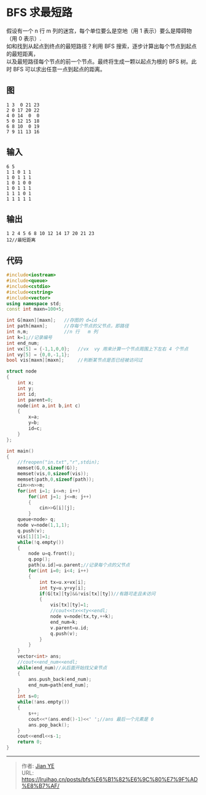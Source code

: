 # BFS 求最短路


假设有一个 n 行 m 列的迷宫，每个单位要么是空地（用 1 表示）要么是障碍物（用 0 表示）.  
如和找到从起点到终点的最短路径？利用 BFS 搜索，逐步计算出每个节点到起点的最短距离，  
以及最短路径每个节点的前一个节点。最终将生成一颗以起点为根的 BFS 树。此时 BFS 可以求出任意一点到起点的距离。

<!--more-->

## 图

    1 3  0 21 23
    2 0 17 20 22
    4 0 14  0  0
    5 0 12 15 18
    6 8 10  0 19
    7 9 11 13 16

## 输入

    6 5
    1 1 0 1 1
    1 0 1 1 1
    1 0 1 0 0
    1 0 1 1 1
    1 1 1 0 1
    1 1 1 1 1

## 输出

    1 2 4 5 6 8 10 12 14 17 20 21 23
    12//最短距离

## 代码

```cpp
#include<iostream>
#include<queue>
#include<cstdio>
#include<cstring>
#include<vector>
using namespace std;
const int maxn=100+5;

int G[maxn][maxn];   //存图的 d=id
int path[maxn];      //存每个节点的父节点，即路径
int n,m;             //n 行   m 列
int k=1;//记录编号
int end_num;
int vx[5] = {-1,1,0,0};   //vx  vy 用来计算一个节点周围上下左右 4 个节点
int vy[5] = {0,0,-1,1};
bool vis[maxn][maxn];     //判断某节点是否已经被访问过

struct node
{
    int x;
    int y;
    int id;
    int parent=0;
    node(int a,int b,int c)
    {
        x=a;
        y=b;
        id=c;
    }
};

int main()
{
    //freopen("in.txt","r",stdin);
    memset(G,0,sizeof(G));
    memset(vis,0,sizeof(vis));
    memset(path,0,sizeof(path));
    cin>>n>>m;
    for(int i=1; i<=n; i++)
        for(int j=1; j<=m; j++)
        {
            cin>>G[i][j];
        }
    queue<node> q;
    node v=node(1,1,1);
    q.push(v);
    vis[1][1]=1;
    while(!q.empty())
    {
        node u=q.front();
        q.pop();
        path[u.id]=u.parent;//记录每个点的父节点
        for(int i=0; i<4; i++)
        {
            int tx=u.x+vx[i];
            int ty=u.y+vy[i];
            if(G[tx][ty]&&!vis[tx][ty])//有路可走且未访问
            {
                vis[tx][ty]=1;
                //cout<<tx<<ty<<endl;
                node v=node(tx,ty,++k);
                end_num=k;
                v.parent=u.id;
                q.push(v);
            }
        }
    }
    vector<int> ans;
    //cout<<end_num<<endl;
    while(end_num)//从后面开始找父亲节点
    {
        ans.push_back(end_num);
        end_num=path[end_num];
    }
    int s=0;
    while(!ans.empty())
    {
        s++;
        cout<<*(ans.end()-1)<<' ';//ans 最后一个元素是 0
        ans.pop_back();
    }
    cout<<endl<<s-1;
    return 0;
}
```


---

> 作者: [Jian YE](https://github.com/jianye0428)  
> URL: https://lruihao.cn/posts/bfs%E6%B1%82%E6%9C%80%E7%9F%AD%E8%B7%AF/  

